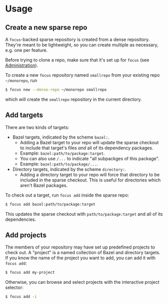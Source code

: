 # Usage

## Create a new sparse repo

A `focus`-backed sparse repository is created from a dense repository. They're meant to be lightweight, so you can create multiple as necessary, e.g. one per feature.

Before trying to clone a repo, make sure that it's set up for `focus` (see [Administration](#administration)).

To create a new `focus` repository named `smallrepo` from your existing repo `~/monorepo`, run

```sh
$ focus new --dense-repo ~/monorepo smallrepo
```

which will create the `smallrepo` repository in the current directory.

## Add targets

There are two kinds of targets:

- Bazel targets, indicated by the scheme `bazel:`.
  - Adding a Bazel target to your repo will update the sparse checkout to include that target's files *and* all of its dependency packages.
  - Example: `bazel:path/to/package:target`.
  - You can also use `/...` to indicate "all subpackges of this package".
  - Example: `bazel:path/to/package/...`.
- Directory targets, indicated by the scheme `directory:`.
  - Adding a directory target to your repo will force that directory to be included in the sparse checkout. This is useful for directories which aren't Bazel packages.

To check out a target, run `focus add` inside the sparse repo:

```sh
$ focus add bazel:path/to/package:target
```

This updates the sparse checkout with `path/to/package:target` and all of its dependencies.

## Add projects

The members of your repository may have set up predefined projects to check out. A "project" is a named collection of Bazel and directory targets. If you know the name of the project you want to add, you can add it with `focus add`:

```sh
$ focus add my-project
```

Otherwise, you can browse and select projects with the interactive project selector:

```sh
$ focus add -i
```
